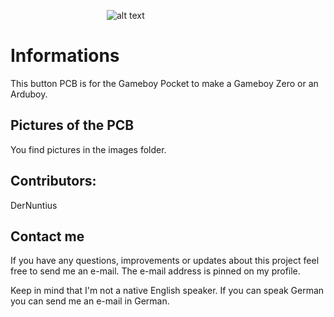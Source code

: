 &emsp;&emsp;&emsp;&emsp;&emsp;&emsp;&emsp;&emsp;&emsp;&emsp;&emsp;![alt text](https://raw.githubusercontent.com/DerNuntius/Gameboy-Battery-Indicator-PCB-Board/master/Logo/GBZLogo.jpg "DerNuntius Logo")
# Informations
This button PCB is for the Gameboy Pocket to make a Gameboy Zero or an Arduboy.

## Pictures of the PCB

You find pictures in the images folder.

## Contributors:
DerNuntius

## Contact me
If you have any questions, improvements or updates about this project feel free to send me an e-mail. The e-mail address is pinned on my profile. 

Keep in mind that I'm not a native English speaker. If you can speak German you can send me an e-mail in German. 
